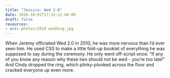 ```yaml
---
title: "Jessica: Wed 2.0"
date: 2018-10-01T17:33:12-04:00
draft: false
resources:
- src: photos/2010 wedding.jpg
---
```


When Jeremy officiated Wed 2.0 in 2010, he was more nervous than I’d ever seen him. He used CSS to make a little fold-up booklet of everything he was supposed to say during the ceremony. He only went off-script once: “If any of you know any reason why these two should not be wed - you’re too late!” And Cindy dropped the ring, which plinky-plonked across the floor and cracked everyone up even more.
